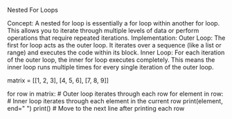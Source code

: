 Nested For Loops

Concept: A nested for loop is essentially a for loop within another for loop. This allows you to iterate through multiple levels of data or perform operations that require repeated iterations.
Implementation:
Outer Loop: The first for loop acts as the outer loop. It iterates over a sequence (like a list or range) and executes the code within its block.
Inner Loop: For each iteration of the outer loop, the inner for loop executes completely. This means the inner loop runs multiple times for every single iteration of the outer loop.

matrix = [[1, 2, 3], 
          [4, 5, 6], 
          [7, 8, 9]]

for row in matrix:  # Outer loop iterates through each row
    for element in row:  # Inner loop iterates through each element in the current row
        print(element, end=" ") 
    print()  # Move to the next line after printing each row
